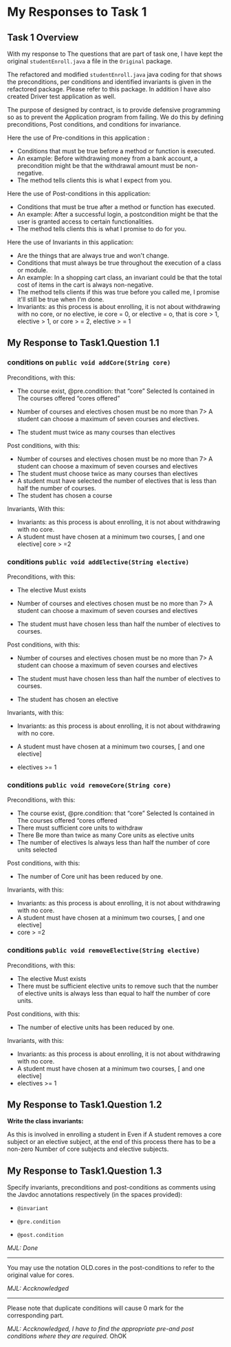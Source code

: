 # My Responses to Task 1

## Task 1 Overview

With my response to The questions that are part of task one, I have kept the original `studentEnroll.java` a file in the `Original` package.

The refactored and modified `studentEnroll.java` java coding for  that shows the preconditions, per conditions and identified invariants is given in the refactored package. Please refer to this package. In addition I have also created Driver test application as well.

The purpose of designed by contract, is to provide defensive programming so as to prevent the Application program from failing. We do this by defining preconditions, Post conditions, and conditions for invariance.

Here the use of Pre-conditions  in this application :
- Conditions that must be true before a method or function is executed.
- An example: Before withdrawing money from a bank account, a precondition might be that the withdrawal amount must be non-negative.
- The method tells clients this is what I expect from you.

Here the use of Post-conditions in this application:
- Conditions that must be true after a method or function has executed.
- An example: After a successful login, a postcondition might be that the user is granted access to certain functionalities.
- The method tells clients this is what I promise to do for you.

Here the use of Invariants in this application:
- Are the things that are always true and won't change.
- Conditions that must always be true throughout the execution of a class or module.
- An example:  In a shopping cart class, an invariant could be that the total cost of items in the cart is always non-negative.
- The method tells clients if this was true before you called me, I promise it'll still be true when I'm done.
- Invariants: as this process is about enrolling, it is not about withdrawing with no core, or no elective, ie core = 0, or elective = o, that is core >  1, elective > 1, or core > = 2, elective > = 1

## My Response to Task1.Question 1.1


### conditions on `public void addCore(String core)`

Preconditions, with this:

- The course exist, @pre.condition: that “core” Selected Is contained in The courses offered “cores offered”
- Number of courses and electives chosen must be no more than 7> A student can choose a maximum of seven courses and electives.

- The student must twice as many courses than electives

Post conditions, with this:

- Number of courses and electives chosen must be no more than 7> A student can choose a maximum of seven courses and electives
- The student must choose twice as many courses than electives
- A student must have selected the number of electives that is less than half the number of courses.
- The student has chosen a course

Invariants, With this:

- Invariants: as this process is about enrolling, it is not about withdrawing with no core.
- A student must have chosen at a minimum two courses, [ and one elective] core >  =2




### conditions `public void addElective(String elective)`

Preconditions, with this:
- The elective Must exists
- Number of courses and electives chosen must be no more than 7> A student can choose a maximum of seven courses and electives

- The student must have chosen less than half the number of electives to courses.


Post conditions, with this:
- Number of courses and electives chosen must be no more than 7> A student can choose a maximum of seven courses and electives

- The student must have chosen less than half the number of electives to courses.

- The student has chosen an elective


Invariants, with this:
- Invariants: as this process is about enrolling, it is not about withdrawing with no core.

- A student must have chosen at a minimum two courses, [ and one elective]

- electives >= 1


### conditions `public void removeCore(String core)`

Preconditions, with this:
- The course exist, @pre.condition: that “core” Selected Is contained in The courses offered “cores offered
- There must sufficient core units to withdraw
- There Be more than twice as many Core units  as elective units
- The number of electives Is always less than half the number of core units selected

Post conditions, with this:
- The number of Core unit has been reduced by one.

Invariants, with this:
- Invariants: as this process is about enrolling, it is not about withdrawing with no core.
- A student must have chosen at a minimum two courses, [ and one elective]
- core >  =2



### conditions `public void removeElective(String elective)`

Preconditions, with this:
- The elective Must exists
- There must be sufficient elective units to remove such that the number of elective units is always less than equal to half the number of core units.

Post conditions, with this:
- The number of elective units has been reduced by one.

Invariants, with this:
- Invariants: as this process is about enrolling, it is not about withdrawing with no core.
- A student must have chosen at a minimum two courses, [ and one elective]
- electives >= 1



## My Response to Task1.Question 1.2

**Write the class invariants:**

As this is involved in enrolling a student in Even if A student removes a core subject or an elective subject, at the end of this process there has to be a non-zero Number of core subjects and elective subjects.



## My Response to Task1.Question 1.3

Specify invariants, preconditions and post-conditions as comments using the Javdoc annotations respectively (in the spaces provided):

- `@invariant`

- `@pre.condition`

- `@post.condition`

*MJL: Done*

-----------
You may use the notation OLD.cores in the post-conditions to refer to the original value for cores.


   *MJL: Accknowledged*

-----------

Please note that duplicate conditions will cause 0 mark for the corresponding part.

  *MJL: Accknowledged, I have to find the appropriate pre-and post conditions where they are required.*
OhOK

